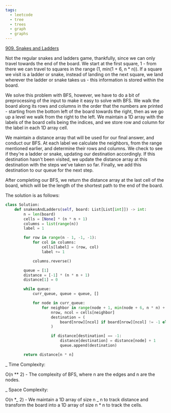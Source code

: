 ```yaml
---
tags:
  - leetcode
  - tree
  - trees
  - graph
  - graphs
---
```


<a href="https://leetcode.com/problems/snakes-and-ladders/">909. Snakes and
Ladders</a>

Not the regular snakes and ladders game, thankfully, since we can only travel
towards the end of the board. We start at the first square, 1 - from there we
can travel to squares in the range (1, min(1 + 6, n \* n)). If a square we visit
is a ladder or snake, instead of landing on the next square, we land wherever
the ladder or snake takes us - this information is stored within the board.

We solve this problem with BFS, however, we have to do a bit of preprocessing of
the input to make it easy to solve with BFS. We walk the board along its rows
and columns in the order that the numbers are printed - starting from the bottom
left of the board towards the right, then as we go up a level we walk from the
right to the left. We maintain a 1D array with the labels of the board cells
being the indices, and we store row and column for the label in each 1D array
cell.

We maintain a distance array that will be used for our final answer, and conduct
our BFS. At each label we calculate the neighbors, from the range mentioned
earlier, and determine their rows and columns. We check to see if they're a
ladder or snake, updating our destination accordingly. If this destination
hasn't been visited, we update the distance array at this destination with the
steps we've taken so far. Finally, we add this destination to our queue for the
next step.

After completing our BFS, we return the distance array at the last cell of the
board, which will be the length of the shortest path to the end of the board.

The solution is as follows:

```python
class Solution:
    def snakesAndLadders(self, board: List[List[int]]) -> int:
        n = len(board)
        cells = [None] * (n * n + 1)
        columns = list(range(n))
        label = 1

        for row in range(n - 1, -1, -1):
            for col in columns:
                cells[label] = (row, col)
                label += 1

            columns.reverse()

        queue = [1]
        distance = [-1] * (n * n + 1)
        distance[1] = 0

        while queue:
            curr_queue, queue = queue, []

            for node in curr_queue:
                for neighbor in range(node + 1, min(node + 6, n * n) + 1):
                    nrow, ncol = cells[neighbor]
                    destination = (
                        board[nrow][ncol] if board[nrow][ncol] != -1 else neighbor
                    )

                    if distance[destination] == -1:
                        distance[destination] = distance[node] + 1
                        queue.append(destination)

        return distance[n * n]
```

\_ Time Complexity:

O(n \*\* 2) - The complexity of BFS, where n are the edges and n are the nodes.

\_ Space Complexity:

O(n \*_ 2) - We maintain a 1D array of size n _ n to track distance and
transform the board into a 1D array of size n \* n to track the cells.
